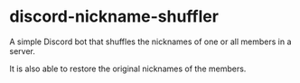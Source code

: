 # discord-nickname-shuffler

A simple Discord bot that shuffles the nicknames of one or all members in a server.

It is also able to restore the original nicknames of the members.
